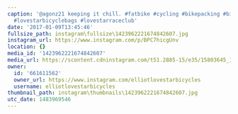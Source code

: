 ```yaml
---
caption: '@agonz21 keeping it chill. #fatbike #cycling #bikepacking #bikewinter #icebike
  #lovestarbicyclebags #lovestarraceclub'
date: '2017-01-09T13:45:46'
fullsize_path: instagram\fullsize\1423962221674842607.jpg
instagram_url: https://www.instagram.com/p/BPC7hicgUnv
location: {}
media_id: '1423962221674842607'
media_url: https://scontent.cdninstagram.com/t51.2885-15/e35/15803645_1894899047408572_6591020897925070848_n.jpg?ig_cache_key=MTQyMzk2MjIyMTY3NDg0MjYwNw%3D%3D.2
owner:
  id: '661611562'
  owner_url: https://www.instagram.com/elliotlovestarbicycles
  username: elliotlovestarbicycles
thumbnail_path: instagram\thumbnails\1423962221674842607.jpg
utc_date: 1483969546
---
```

